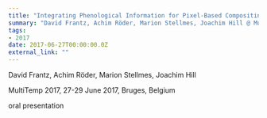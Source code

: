 ```yaml
---
title: "Integrating Phenological Information for Pixel-Based Compositing - Generation of Multi-Seasonal Composites Using MODIS and Landsat Image Archives"
summary: "David Frantz, Achim Röder, Marion Stellmes, Joachim Hill @ MultiTemp 2017, 27-29 June 2017, Bruges, Belgium"
tags:
- 2017
date: 2017-06-27T00:00:00.0Z
external_link: ""
---
```


David Frantz, Achim Röder, Marion Stellmes, Joachim Hill


MultiTemp 2017, 27-29 June 2017, Bruges, Belgium


oral presentation
